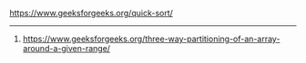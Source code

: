 https://www.geeksforgeeks.org/quick-sort/

---------------------------------------------------------------------------------------------------------------------

1) https://www.geeksforgeeks.org/three-way-partitioning-of-an-array-around-a-given-range/


